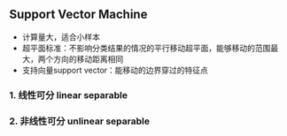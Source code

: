## Support Vector Machine
- 计算量大，适合小样本
- 超平面标准：不影响分类结果的情况的平行移动超平面，能够移动的范围最大，两个方向的移动距离相同
- 支持向量support vector：能移动的边界穿过的特征点
### 1. 线性可分 linear separable
### 2. 非线性可分 unlinear separable  